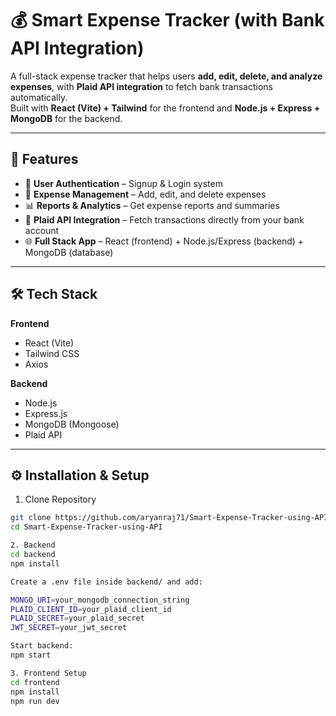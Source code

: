 # 💰 Smart Expense Tracker (with Bank API Integration)

A full-stack expense tracker that helps users **add, edit, delete, and analyze expenses**, with **Plaid API integration** to fetch bank transactions automatically.  
Built with **React (Vite) + Tailwind** for the frontend and **Node.js + Express + MongoDB** for the backend.

---

## 🚀 Features

- 🔑 **User Authentication** – Signup & Login system  
- 📝 **Expense Management** – Add, edit, and delete expenses  
- 📊 **Reports & Analytics** – Get expense reports and summaries  
- 🏦 **Plaid API Integration** – Fetch transactions directly from your bank account  
- 🌐 **Full Stack App** – React (frontend) + Node.js/Express (backend) + MongoDB (database)

---

## 🛠️ Tech Stack

**Frontend**
- React (Vite)
- Tailwind CSS
- Axios

**Backend**
- Node.js
- Express.js
- MongoDB (Mongoose)
- Plaid API

---

## ⚙️ Installation & Setup

1. Clone Repository
```bash 
git clone https://github.com/aryanraj71/Smart-Expense-Tracker-using-API.git
cd Smart-Expense-Tracker-using-API

2. Backend
cd backend
npm install

Create a .env file inside backend/ and add:

MONGO_URI=your_mongodb_connection_string
PLAID_CLIENT_ID=your_plaid_client_id
PLAID_SECRET=your_plaid_secret
JWT_SECRET=your_jwt_secret

Start backend:
npm start

3. Frontend Setup
cd frontend
npm install
npm run dev
